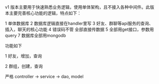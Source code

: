 



v1 版本主要用于快速熟悉业务逻辑，使用单体架构，且不接入各种中间件。此版本主要完善核心功能的逻辑，特点如下：

1 单体数据库
2 数据库逻辑直接在handler里写
3 好友、群聊等api服务的查询、插入，聊天的核心功能
4 错误码不管 全部直接传数据
5 全部用get接口，参数用query
7 数据库全部用mongodb

功能如下

1 好友，增加，查询

2 群组，创建，查询





严格 controller -> service -> dao, model
